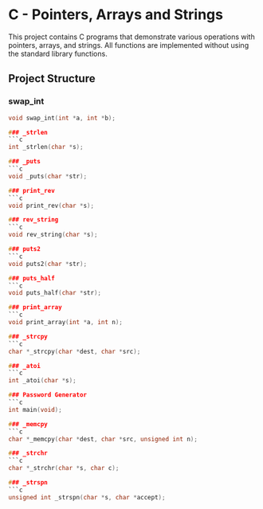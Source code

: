 # C - Pointers, Arrays and Strings

This project contains C programs that demonstrate various operations with pointers, arrays, and strings. All functions are implemented without using the standard library functions.

## Project Structure

### swap_int
```c
void swap_int(int *a, int *b);

### _strlen
```c
int _strlen(char *s);

### _puts
```c
void _puts(char *str);

### print_rev
```c
void print_rev(char *s);

### rev_string
```c
void rev_string(char *s);

### puts2
```c
void puts2(char *str);

### puts_half
```c
void puts_half(char *str);

### print_array
```c
void print_array(int *a, int n);

### _strcpy
```c
char *_strcpy(char *dest, char *src);

### _atoi
```c
int _atoi(char *s);

### Password Generator
```c
int main(void);

### _memcpy
```c
char *_memcpy(char *dest, char *src, unsigned int n);

### _strchr
```c
char *_strchr(char *s, char c);

### _strspn
```c
unsigned int _strspn(char *s, char *accept);
